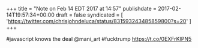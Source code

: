 +++
title = "Note on Feb 14 EDT 2017 at 14:57"
publishdate = 2017-02-14T19:57:34+00:00
draft = false
syndicated = [ 'https://twitter.com/chrisjohndeluca/status/831593243485859800?s=20' ]
+++

#javascript knows the deal @mani_art #fucktrump https://t.co/0EXFrKIPN5
